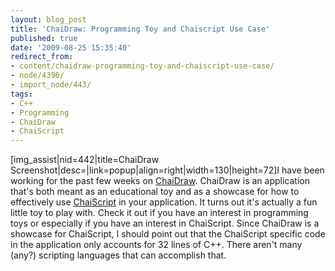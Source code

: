 ```yaml
---
layout: blog_post
title: 'ChaiDraw: Programming Toy and Chaiscript Use Case'
published: true
date: '2009-08-25 15:35:40'
redirect_from:
- content/chaidraw-programming-toy-and-chaiscript-use-case/
- node/4396/
- import_node/443/
tags:
- C++
- Programming
- ChaiDraw
- ChaiScript
---
```


[img_assist|nid=442|title=ChaiDraw Screenshot|desc=|link=popup|align=right|width=130|height=72]I have been working for the past few weeks on [ChaiDraw](http://chaidraw.googlecode.com). ChaiDraw is an application that's both meant as an educational toy and as a showcase for how to effectively use [ChaiScript](http://www.chaiscript.com) in your application. It turns out it's actually a fun little toy to play with. Check it out if you have an interest in programming toys or especially if you have an interest in ChaiScript. Since ChaiDraw is a showcase for ChaiScript, I should point out that the ChaiScript specific code in the application only accounts for 32 lines of C++. There aren't many (any?) scripting languages that can accomplish that.

